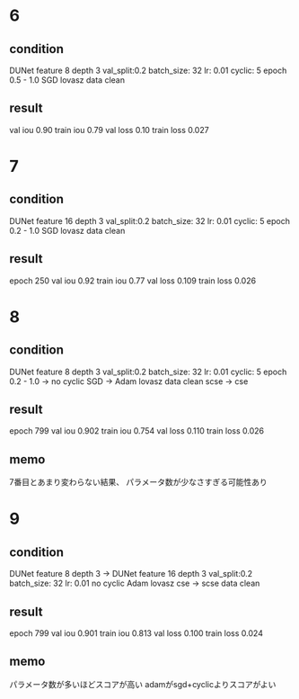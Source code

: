 # 6
## condition
DUNet feature 8 depth 3
val_split:0.2
batch_size: 32
lr: 0.01
cyclic: 5 epoch 0.5 - 1.0
SGD
lovasz
data clean

## result
val iou 0.90
train iou 0.79
val loss 0.10
train loss 0.027


# 7
## condition
DUNet feature 16 depth 3
val_split:0.2
batch_size: 32
lr: 0.01
cyclic: 5 epoch 0.2 - 1.0
SGD
lovasz
data clean

## result
epoch 250
val iou 0.92
train iou 0.77
val loss 0.109
train loss 0.026

# 8
## condition
DUNet feature 8 depth 3
val_split:0.2
batch_size: 32
lr: 0.01
cyclic: 5 epoch 0.2 - 1.0 -> no cyclic
SGD -> Adam
lovasz
data clean
scse -> cse


## result
epoch 799
val iou 0.902
train iou 0.754
val loss 0.110
train loss 0.026
## memo
7番目とあまり変わらない結果、
パラメータ数が少なさすぎる可能性あり





# 9
## condition
DUNet feature 8 depth 3 -> DUNet feature 16 depth 3
val_split:0.2
batch_size: 32
lr: 0.01
no cyclic
Adam
lovasz
cse -> scse
data clean


## result
epoch 799
val iou 0.901
train iou 0.813
val loss 0.100
train loss 0.024
## memo
パラメータ数が多いほどスコアが高い
adamがsgd+cyclicよりスコアがよい

